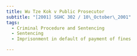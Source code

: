 ```yaml
---
title: Wu Tze Kok v Public Prosecutor 
subtitle: "[2001] SGHC 302 / 10\_October\_2001"
tags:
  - Criminal Procedure and Sentencing
  - Sentencing
  - Imprisonment in default of payment of fines

---
```


